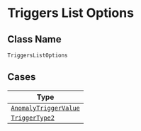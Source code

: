 
# Triggers List Options

## Class Name

`TriggersListOptions`

## Cases

| Type |
|  --- |
| [`AnomalyTriggerValue`](../../../doc/models/anomaly-trigger-value.md) |
| [`TriggerType2`](../../../doc/models/trigger-type-2.md) |

